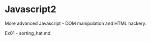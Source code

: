 Javascript2
===========

More advanced Javascript - DOM manipulation and HTML hackery.

Ex01 - sorting_hat.md
